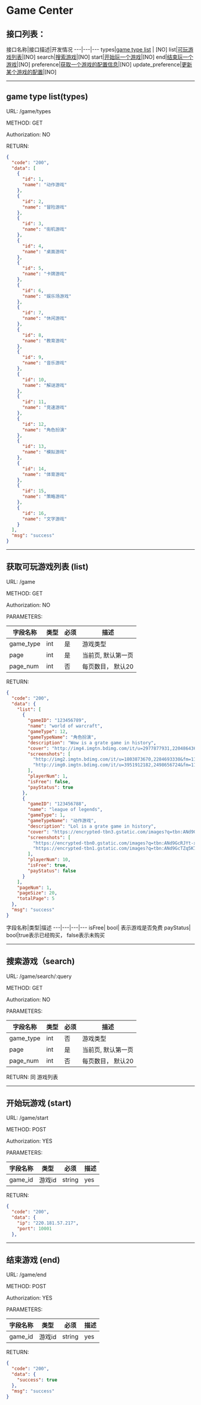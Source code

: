 # Game Center

## 接口列表：

接口名称|接口描述|开发情况
---|---|--- types|[game type list](#types) | [NO]
list|[可玩游戏列表](#list)|[NO]
search|[搜索游戏](#search)|[NO]
start|[开始玩一个游戏](#start)|[NO]
end|[结束玩一个游戏](#end)|[NO]
preference|[获取一个游戏的配置信息](#preference)|[NO]
update_preference|[更新某个游戏的配置](#update_preference)|[NO] 

---
## game type list(types)

URL: /game/types

METHOD: GET

Authorization: NO

RETURN:
```json
{
  "code": "200",
  "data": [
    {
      "id": 1,
      "name": "动作游戏"
    },
    {
      "id": 2,
      "name": "冒险游戏"
    },
    {
      "id": 3,
      "name": "街机游戏"
    },
    {
      "id": 4,
      "name": "桌面游戏"
    },
    {
      "id": 5,
      "name": "卡牌游戏"
    },
    {
      "id": 6,
      "name": "娱乐场游戏"
    },
    {
      "id": 7,
      "name": "休闲游戏"
    },
    {
      "id": 8,
      "name": "教育游戏"
    },
    {
      "id": 9,
      "name": "音乐游戏"
    },
    {
      "id": 10,
      "name": "解谜游戏"
    },
    {
      "id": 11,
      "name": "竞速游戏"
    },
    {
      "id": 12,
      "name": "角色扮演"
    },
    {
      "id": 13,
      "name": "模拟游戏"
    },
    {
      "id": 14,
      "name": "体育游戏"
    },
    {
      "id": 15,
      "name": "策略游戏"
    },
    {
      "id": 16,
      "name": "文字游戏"
    }
  ],
  "msg": "success"
}
```

---

<div id="list"></div>

## 获取可玩游戏列表 (list)

URL: /game

METHOD: GET

Authorization: NO

PARAMETERS:

字段名称|类型|必须|描述
---|---|---|---
game_type | int | 是 | 游戏类型
page | int | 是 | 当前页, 默认第一页
page_num| int | 否 | 每页数目， 默认20

RETURN:

```json
{
  "code": "200",
  "data": {
    "list": [
      {
        "gameID": "123456789",
        "name": "world of warcraft",
        "gameType": 12,
        "gameTypeName": "角色扮演",
        "description": "Wow is a grate game in history",
        "cover": "http://img4.imgtn.bdimg.com/it/u=2977877931,2204864369&fm=21&gp=0.jpg",
        "screenshots": [
          "http://img2.imgtn.bdimg.com/it/u=1803873670,2284693330&fm=11&gp=0.jpg",
          "http://img0.imgtn.bdimg.com/it/u=3951912182,2498656724&fm=11&gp=0.jpg"
        ],
        "playerNum": 1,
        "isFree": false,
        "payStatus": true
      },
      {
        "gameID": "123456788",
        "name": "league of legends",
        "gameType": 1,
        "gameTypeName": "动作游戏",
        "description": "Lol is a grate game in history",
        "cover": "https://encrypted-tbn3.gstatic.com/images?q=tbn:ANd9GcT9FXQ0uqQXlxFsd16A3YKLxCxJkDSqwLZWTBoh6psWjVR-KHkL",
        "screenshots": [
          "https://encrypted-tbn0.gstatic.com/images?q=tbn:ANd9GcRJYt-xRPgp1JlWG0NzHHVDCetE-CWJfIAiW97NJ3WUamOT3QR2",
          "https://encrypted-tbn1.gstatic.com/images?q=tbn:ANd9GcTZq5K7qq9zyjvyabULU9gkREaXl85CHTA-qAmnlaWnbvHmaj6g"
        ],
        "playerNum": 10,
        "isFree": true,
        "payStatus": false
      }
    ],
    "pageNum": 1,
    "pageSize": 20,
    "totalPage": 5
  },
  "msg": "success"
}
```

字段名称|类型|描述
---|---|---|---
isFree| bool| 表示游戏是否免费
payStatus| bool|true表示已经购买， false表示未购买

---

## 搜索游戏（search)

URL: /game/search/:query

METHOD: GET

Authorization: NO

PARAMETERS:

字段名称|类型|必须|描述
---|---|---|---
game_type | int | 否 | 游戏类型
page | int | 是 | 当前页, 默认第一页
page_num| int | 否 | 每页数目， 默认20


RETURN:
同 游戏列表

---

## 开始玩游戏 (start)

URL: /game/start

METHOD: POST

Authorization: YES

PARAMETERS:

字段名称|类型|必须|描述
---|---|---|---
game_id | 游戏id | string | yes | 游戏id

<div id="start"></div>
RETURN:

```json
{
  "code": "200",
  "data": {
    "ip": "220.181.57.217",
    "port": 10001
  },
```

---

## 结束游戏 (end)

URL: /game/end

METHOD: POST

Authorization: YES

PARAMETERS:

字段名称|类型|必须|描述
---|---|---|---
game_id | 游戏id | string | yes | 游戏id

<div id="start"></div>
RETURN:

```json
{
  "code": "200",
  "data": {
    "success": true
  },
  "msg": "success"
}
```
